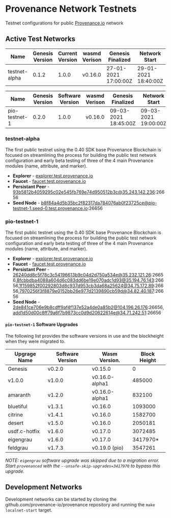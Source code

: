 # Provenance Network Testnets
Testnet configurations for public [Provenance.io](https://provenance.io) network

## Active Test Networks

| Name          | Genesis Version | Current Version | wasmd Verison  | Genesis Finalized    | Network Start        |
|---------------|-----------------|-----------------|----------------|----------------------|----------------------|
| testnet-alpha | 0.1.2           | 1.0.0           | v0.16.0        | 27-01-2021 17:00:00Z | 29-01-2021 18:40:00Z |

| Name          | Genesis Version | Software Version | wasmd Verison  | Genesis Finalized    | Network Start        |
|---------------|-----------------|------------------|----------------|----------------------|----------------------|
| pio-testnet-1 | 0.2.0           | 1.0.0            | v0.16.0        | 09-03-2021 18:45:00Z | 09-03-2021 19:00:00Z |

### testnet-alpha

The first public testnet using the 0.40 SDK base Provenance Blockchain is focused on streamlining the process for building the public test network configuration and early beta testing of three of the 4 main Provenance modules (name, attribute, and marker).

- **Explorer** - [explorer.test.provenance.io](https://explorer.test.provenance.io)
- **Faucet** - [faucet.test.provenance.io](https://faucet.test.provenance.io)
- **Persistant Peer** - 93b5812b4059295c02e545fb769e74d950512b3c@35.243.142.236:26656
- **Seed Node** - b8f84a4d5b35bc2f82317da784076ab0f23725ce@pio-testnet-1.seed-0.test.provenance.io:26656

### pio-testnet-1

The first public testnet using the 0.40 SDK base Provenance Blockchain is focused on streamlining the process for building the public test network configuration and early beta testing of three of the 4 main Provenance modules (name, attribute, and marker).

- **Explorer** - [explorer.test.provenance.io](https://explorer.test.provenance.io)
- **Faucet** - [faucet.test.provenance.io](https://faucet.test.provenance.io)
- **Persistant Peer** - 26240dd8c5f78c3c54196613b9c04d2d750a534e@35.232.121.26:26656,8fcbbdba4088a604d6c083dd6be19e070adc1d93@35.194.76.143:26656,1f159852f00292803d8c937d953cb3da68a25624@34.75.172.89:26656,7970256f3f8879e0152bb26e977d2139890cb59d@34.82.40.187:26656
- **Seed Node** - 2de841ce706e9b8cdff9af4f137e52a4de0a85b2@104.196.26.176:26656,add1d50d00c8ff79a6f7b9873cc0d9d20622614e@34.71.242.51:26656

#### `pio-testnet-1` Software Upgrades

The following list provides the software versions in use and the blockheight when they were migrated to.

| Upgrage Name  | Software Version | Wasm Version.  | Block Height         |
|---------------|------------------|----------------|----------------------|
| Genesis       | v0.2.0           | v0.15.0        | 0                    |
| v1.0.0        | v1.0.0           | v0.16.0-alpha1 | 485000               |
| amaranth      | v1.2.0           | v0.16.0-alpha1 | 832100               |
| bluetiful     | v1.3.1           | v0.16.0        | 1093000              |
| citrine       | v1.4.1           | v0.16.0        | 1582700              |
| desert        | v1.5.0           | v0.16.0        | 2050181              |
| usdf.c-hotfix | v1.6.0           | v0.17.0        | 3072485              |
| eigengrau     | v1.6.0           | v0.17.0        | 3417970*             |
| feldgrau      | v1.7.3           | v0.19.0 (pio)  | 3547261              |

_*NOTE:* `eigengrau` software upgrade was skipped due to a migration error.  Start `provenanced` with the `--unsafe-skip-upgrades=3417970` to bypass this upgrade._

## Development Networks

Development networks can be started by cloning the github.com/provenance-io/provenance repository and running the `make localnet-start` target.
